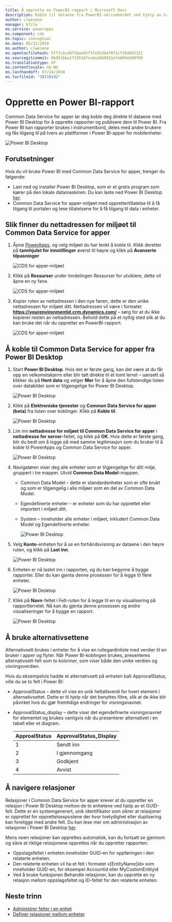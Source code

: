 ```yaml
---
title: Å opprette en PowerBI-rapport | Microsoft Docs
description: Koble til dataene fra PowerBI-skrivebordet ved hjelp av Common Data Service for apper-koblingen.
author: clwesene
manager: kfile
ms.service: powerapps
ms.component: cds
ms.topic: conceptual
ms.date: 05/21/2018
ms.author: clwesene
ms.openlocfilehash: 5fffcbcd8f58ae05f3fe5b3b4f871cf39d003321
ms.sourcegitcommit: 0b051bba173353d7ceda3b60921e7e009eb00709
ms.translationtype: HT
ms.contentlocale: nb-NO
ms.lasthandoff: 07/24/2018
ms.locfileid: "39218192"
---
```

# <a name="create-a-power-bi-report"></a>Opprette en Power BI-rapport
Common Data Service for apper lar deg koble deg direkte til dataene med Power BI Desktop for å opprette rapporter og publisere dem til Power BI. Fra Power BI kan rapporter brukes i instrumentbord, deles med andre brukere og fås tilgang til på tvers av plattformer i Power BI-apper for mobilenheter.

![Power BI Desktop](./media/data-platform-cds-powerbi-connector/PBIDesktop.png "Power BI Desktop")

## <a name="prerequisites"></a>Forutsetninger

Hvis du vil bruke Power BI med Common Data Service for apper, trenger du følgende:

* Last ned og installer Power BI Desktop, som er et gratis program som kjører på den lokale datamaskinen. Du kan laste ned Power BI Desktop [her](https://powerbi.microsoft.com/desktop/).
* Common Data Service for apper-miljøet med opprettertillatelse til å få tilgang til portalen og lese tillatelsene for å få tilgang til data i enheter.

## <a name="finding-your-common-data-service-for-apps-environment-url"></a>Slik finner du nettadressen for miljøet til Common Data Service for apper

1. Åpne [PowerApps](https://web.powerapps.com?utm_source=padocs&utm_medium=linkinadoc&utm_campaign=referralsfromdoc), og velg miljøet du har tenkt å koble til. Klikk deretter på **tannhjulet for innstillinger** øverst til høyre og klikk på **Avanserte tilpasninger**

    ![CDS for apper-miljøet](./media/data-platform-cds-powerbi-connector/CDSEnv1.png "CDS for apper-miljøet")

2. Klikk på **Ressurser** under inndelingen Ressurser for utviklere, dette vil åpne en ny fane.

    ![CDS for apper-miljøet](./media/data-platform-cds-powerbi-connector/CDSEnv2.png "CDS for apper-miljøet")

3. Kopier roten av nettadressen i den nye fanen, dette er den unike nettadressen for miljøet ditt. Nettadressen vil være i formatet **https://yourenvironmentid.crm.dynamics.com/** – sørg for at du ikke kopierer resten av nettadressen. Behold dette på et nyttig sted slik at du kan bruke det når du oppretter en PowerBI-rapport.

    ![CDS for apper-miljøet](./media/data-platform-cds-powerbi-connector/CDSEnv3.png "CDS for apper-miljøet")

## <a name="connecting-to-common-data-service-for-apps-from-power-bi-desktop"></a>Å koble til Common Data Service for apper fra Power BI Desktop

1. Start **Power BI Desktop**. Hvis det er første gang, kan det være at du får opp en velkomstskjerm eller blir tatt direkte til et tomt lerret – uansett så klikker du på **Hent data** og velger **Mer** for å åpne den fullstendige listen over datakilder som er tilgjengelige for Power BI Desktop.

    ![Power BI Desktop](./media/data-platform-cds-powerbi-connector/CreateReport1.png "Power BI Desktop")

2. Klikk på **Elektroniske tjenester** og **Common Data Service for apper (beta)** fra listen over koblinger. Klikk på **Koble til**.

    ![Power BI Desktop](./media/data-platform-cds-powerbi-connector/CreateReport2.png "Power BI Desktop")

3. Lim inn **nettadresse for miljøet til Common Data Service for apper** i **nettadresse for server**-feltet, og klikk på **OK**. Hvis dette er første gang, blir du bedt om å logge på med samme legitimasjon som du bruker til å koble til PowerApps og Common Data Service for apper.

    ![Power BI Desktop](./media/data-platform-cds-powerbi-connector/CreateReport3.png "Power BI Desktop")

4. Navigatøren viser deg alle enheter som er tilgjengelige for ditt miljø, gruppert i tre mapper. Utvid **Common Data Model**-mappen.

   * Common Data Model – dette er standardenheter som er ofte brukt og som er tilgjengelig i alle miljøer som en del av Common Data Model.
   * Egendefinerte enheter – er enheter som du har opprettet eller importert i miljøet ditt.
   * System – inneholder alle enheter i miljøet, inkludert Common Data Model og Egendefinerte enheter.

     ![Power BI Desktop](./media/data-platform-cds-powerbi-connector/CreateReport4.png "Power BI Desktop")

5. Velg **Konto**-enheten for å se en forhåndsvisning av dataene i den høyre ruten, og klikk på **Last inn**.

    ![Power BI Desktop](./media/data-platform-cds-powerbi-connector/CreateReport5.png "Power BI Desktop")

6. Enheten er nå lastet inn i rapporten, og du kan begynne å bygge rapporter. Eller du kan gjenta denne prosessen for å legge til flere enheter.

    ![Power BI Desktop](./media/data-platform-cds-powerbi-connector/CreateReport6.png "Power BI Desktop")

7. Klikk på **Navn**-feltet i Felt-ruten for å legge til en ny visualisering på rapportlerretet. Nå kan du gjenta denne prosessen og endre visualiseringer for å bygge en rapport.

    ![Power BI Desktop](./media/data-platform-cds-powerbi-connector/CreateReport7.png "Power BI Desktop")


## <a name="using-option-sets"></a>Å bruke alternativsettene

Alternativsett brukes i enheter for å vise en rullegardinliste med verdier til en bruker i apper og flyter. Når Power BI-koblingen brukes, presenteres alternativsett-felt som to kolonner, som viser både den unike verdien og visningsverdien.

Hvis du eksempelvis hadde et alternativsett på enheten kalt ApprovalStatus, ville du se to felt i Power BI:

* ApprovalStatus – dette vil vise en unik heltallsverdi for hvert element i alternativsettet. Dette er til hjelp når det benyttes filtre, slik at de ikke blir påvirket hvis du gjør fremtidige endringer for visningsnavnet.
* ApprovalStatus_display – dette viser det egendefinerte visningsnavnet for elementet og brukes vanligvis når du presenterer alternativet i en tabell eller et diagram.

    |ApproalStatus|ApprovalStatus_Display|
    |---------|---------|
    1|Sendt inn
    2|I gjennomgang
    3|Godkjent
    4|Avvist

## <a name="navigating-relationships"></a>Å navigere relasjoner

Relasjoner i Common Data Service for apper krever at du oppretter en relasjon i Power BI Desktop mellom de to enhetene ved hjelp av et GUID-felt. Dette er en systemgenerert, unik identifikator som sikrer at relasjoner er opprettet for opprettelsespostene der hvor tvetydighet eller duplisering kan foreligge med andre felt. Du kan lese mer om administrasjon av relasjoner i Power BI Desktop [her](https://docs.microsoft.com/power-bi/desktop-create-and-manage-relationships).

Mens noen relasjoner kan opprettes automatisk, kan du fortsatt se gjennom og sikre at riktige relasjonene opprettes når du oppretter rapporten:

* Oppslagsfeltet i enheten inneholder GUID-en for oppføringen i den relaterte enheten.
* Den relaterte enheten vil ha et felt i formatet «[EntityName]id» som inneholder GUID-en, for eksempel Accountid eller MyCustomEntityid
* Ved å bruke funksjonen Behandle relasjoner, kan du opprette en ny relasjon mellom oppslagsfeltet og ID-feltet for den relaterte enheten.


## <a name="next-steps"></a>Neste trinn
* [Administrer felter i en enhet](data-platform-manage-fields.md)
* [Definer relasjoner mellom enheter](data-platform-entity-lookup.md)


